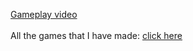 <a href="https://youtu.be/B1aDa8BEWnc?si=DWgFFkieLml9pwsv">Gameplay video</a>
<br>
<br>
All the games that I have made: <a href="https://www.youtube.com/playlist?list=PLEFTM4yhFASTSvNBYBi6mgwRf22zTfZpZ">click here</a>
